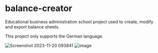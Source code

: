 # balance-creator

Educational business administration school project used to create, modify and export balance sheets.

This project only supports the German language.

![Screenshot 2023-11-20 093841](https://github.com/angelobreuer/balance-creator/assets/46497296/276ac0f4-2a8b-4e17-b68a-563122099604)
![image](https://github.com/angelobreuer/balance-creator/assets/46497296/0f22528c-4cfa-4302-bc05-db79d72a05e3)
